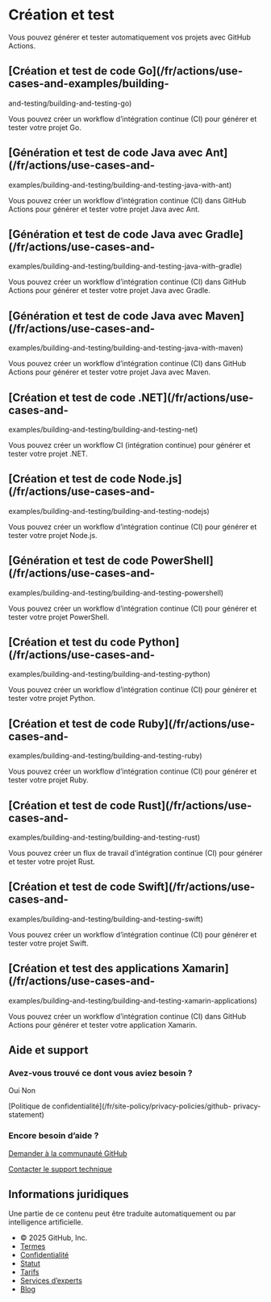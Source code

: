 # Création et test

Vous pouvez générer et tester automatiquement vos projets avec GitHub Actions.

## [Création et test de code Go](/fr/actions/use-cases-and-examples/building-
and-testing/building-and-testing-go)

Vous pouvez créer un workflow d’intégration continue (CI) pour générer et
tester votre projet Go.

## [Génération et test de code Java avec Ant](/fr/actions/use-cases-and-
examples/building-and-testing/building-and-testing-java-with-ant)

Vous pouvez créer un workflow d’intégration continue (CI) dans GitHub Actions
pour générer et tester votre projet Java avec Ant.

## [Génération et test de code Java avec Gradle](/fr/actions/use-cases-and-
examples/building-and-testing/building-and-testing-java-with-gradle)

Vous pouvez créer un workflow d’intégration continue (CI) dans GitHub Actions
pour générer et tester votre projet Java avec Gradle.

## [Génération et test de code Java avec Maven](/fr/actions/use-cases-and-
examples/building-and-testing/building-and-testing-java-with-maven)

Vous pouvez créer un workflow d’intégration continue (CI) dans GitHub Actions
pour générer et tester votre projet Java avec Maven.

## [Création et test de code .NET](/fr/actions/use-cases-and-
examples/building-and-testing/building-and-testing-net)

Vous pouvez créer un workflow CI (intégration continue) pour générer et tester
votre projet .NET.

## [Création et test de code Node.js](/fr/actions/use-cases-and-
examples/building-and-testing/building-and-testing-nodejs)

Vous pouvez créer un workflow d’intégration continue (CI) pour générer et
tester votre projet Node.js.

## [Génération et test de code PowerShell](/fr/actions/use-cases-and-
examples/building-and-testing/building-and-testing-powershell)

Vous pouvez créer un workflow d’intégration continue (CI) pour générer et
tester votre projet PowerShell.

## [Création et test du code Python](/fr/actions/use-cases-and-
examples/building-and-testing/building-and-testing-python)

Vous pouvez créer un workflow d’intégration continue (CI) pour générer et
tester votre projet Python.

## [Création et test de code Ruby](/fr/actions/use-cases-and-
examples/building-and-testing/building-and-testing-ruby)

Vous pouvez créer un workflow d’intégration continue (CI) pour générer et
tester votre projet Ruby.

## [Création et test de code Rust](/fr/actions/use-cases-and-
examples/building-and-testing/building-and-testing-rust)

Vous pouvez créer un flux de travail d’intégration continue (CI) pour générer
et tester votre projet Rust.

## [Création et test de code Swift](/fr/actions/use-cases-and-
examples/building-and-testing/building-and-testing-swift)

Vous pouvez créer un workflow d’intégration continue (CI) pour générer et
tester votre projet Swift.

## [Création et test des applications Xamarin](/fr/actions/use-cases-and-
examples/building-and-testing/building-and-testing-xamarin-applications)

Vous pouvez créer un workflow d’intégration continue (CI) dans GitHub Actions
pour générer et tester votre application Xamarin.

## Aide et support

### Avez-vous trouvé ce dont vous aviez besoin ?

Oui Non

[Politique de confidentialité](/fr/site-policy/privacy-policies/github-
privacy-statement)

### Encore besoin d’aide ?

[Demander à la communauté
GitHub](https://github.com/orgs/community/discussions)

[Contacter le support technique](https://support.github.com)

## Informations juridiques

Une partie de ce contenu peut être traduite automatiquement ou par
intelligence artificielle.

  * © 2025 GitHub, Inc.
  * [Termes](/fr/site-policy/github-terms/github-terms-of-service)
  * [Confidentialité](/fr/site-policy/privacy-policies/github-privacy-statement)
  * [Statut](https://www.githubstatus.com/)
  * [Tarifs](https://github.com/pricing)
  * [Services d’experts](https://services.github.com)
  * [Blog](https://github.blog)

